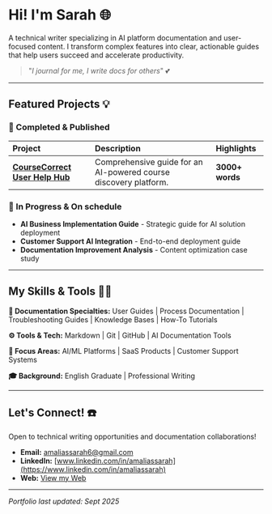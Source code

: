 # Hi! I'm Sarah 🌐

A technical writer specializing in AI platform documentation and user-focused content. I transform complex features into clear, actionable guides that help users succeed and accelerate productivity.

> "_I journal for me, I write docs for others_" 💕

---

## Featured Projects 💡

### 🚀 Completed & Published
| Project | Description | Highlights |
| :--- | :--- | :--- |
| [**CourseCorrect User Help Hub**](https://github.com/sarah-techwriter/Technical-Writing-Portfolio/tree/main/coursecorrect-guide) | Comprehensive guide for an AI-powered course discovery platform. | **3000+ words** | **19k+ characters** | **Structured for clarity** | **Full troubleshooting section** |

### 🔧 In Progress & On schedule
*   **AI Business Implementation Guide** - Strategic guide for AI solution deployment
*   **Customer Support AI Integration** - End-to-end deployment guide
*   **Documentation Improvement Analysis** - Content optimization case study

---

## My Skills & Tools 🔧🔌

**📝 Documentation Specialties:** User Guides | Process Documentation | Troubleshooting Guides | Knowledge Bases | How-To Tutorials

**⚙️ Tools & Tech:** Markdown | Git | GitHub | AI Documentation Tools

**🎯 Focus Areas:** AI/ML Platforms | SaaS Products | Customer Support Systems

**🎓 Background:** English Graduate | Professional Writing

---

## Let's Connect! ☎️

Open to technical writing opportunities and documentation collaborations!

*   **Email:** amaliassarah6@gmail.com
*   **LinkedIn:** [www.linkedin.com/in/amaliassarah](https://www.linkedin.com/in/amaliassarah)
*   **Web:** [View my Web](https://sarah-techwriter.github.io/portfolio/)

---
*Portfolio last updated: Sept 2025*
